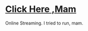 # [Click Here ,Mam](https://torikuiislam.github.io/MovieTime/)
Online Streaming. I tried to run, mam.

